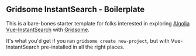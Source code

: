 ## Gridsome InstantSearch - Boilerplate

This is a bare-bones starter template for folks interested in exploring [Algolia Vue-InstantSearch](https://www.algolia.com/doc/guides/building-search-ui/what-is-instantsearch/vue/) with [Gridsome](https://gridsome.org/).

It's what you'd get if you ran `gridsome create new-project`, but with Vue-InstantSearch pre-installed in all the right places.
